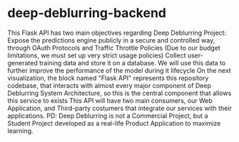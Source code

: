 # deep-deblurring-backend
This Flask API has two main objectives regarding Deep Deblurring Project:
Expose the predictions engine publicly in a secure and controlled way, through OAuth Protocols and Traffic Throttle Policies (Due to our budget limitations, we must set up very strict usage policies)
Collect user-generated training data and store it on a database. We will use this data to further improve the performance of the model during it lifecycle
On the next visualization, the block named "Flask API" represents this repository codebase, that interacts with almost every major component of Deep Deblurring System Architecture, so this is the central component that allows this service to exists
This API will have two main consumers, our Web Application, and Third-party costumers that integrate our services with their applications.
PD: Deep Deblurring is not a Commercial Project, but a Student Project developed as a real-life Product Application to maximize learning.

